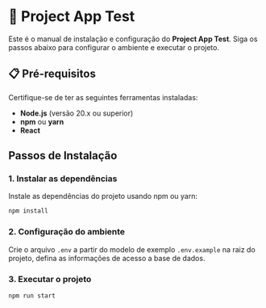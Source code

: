 # 🌱 Project App Test

Este é o manual de instalação e configuração do **Project App Test**. Siga os passos abaixo para configurar o ambiente e executar o projeto.

## 📋 Pré-requisitos

Certifique-se de ter as seguintes ferramentas instaladas:

- **Node.js** (versão 20.x ou superior)
- **npm** ou **yarn**
- **React**

## Passos de Instalação

### 1. Instalar as dependências

Instale as dependências do projeto usando npm ou yarn:

```bash
npm install
```

### 2. Configuração do ambiente

Crie o arquivo `.env` a partir do modelo de exemplo `.env.example` na raiz do projeto, defina as informações de acesso a base de dados.

### 3. Executar o projeto

```bash
npm run start
```